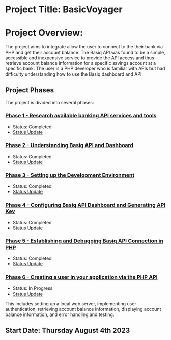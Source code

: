 # Project Title: BasicVoyager 

# Project Overview:

The project aims to integrate allow the user to connect to the their bank via PHP and get their account balance. The Basiq API was found to be a simple, accessible and inexpensive service to provide the API access and thus retrieve account balance information for a specific savings account at a specific bank. The user is a PHP developer who is familiar with APIs but had difficulty understanding how to use the Basiq dashboard and API.

## Project Phases

The project is divided into several phases:

### [Phase 1 - Research available banking API services and tools](web/docs/Phase_1_-_Research_available_banking_API_services_and_tools-blog.md)

- Status: Completed
- [Status Update](web/docs/Phase_1_-_Research_available_banking_API_services_and_tools-status.md)

### [Phase 2 - Understanding Basiq API and Dashboard](web/docs/Phase_2_-_Understanding_Basiq_API_and_Dashboard-blog.md)

- Status: Completed
- [Status Update](web/docs/Phase_2_-_Understanding_Basiq_API_and_Dashboard-status.md)

### [Phase 3 - Setting up the Development Environment](web/docs/Phase_3_-_Setting_up_the_Development_Environment-blog.md)

- Status: Completed
- [Status Update](web/docs/Phase_3_-_Setting_up_the_Development_Environment-status.md)

### [Phase 4 - Configuring Basiq API Dashboard and Generating API Key](web/docs/Phase_4_-_Configuring_Basiq_API_Dashboard_and_Generating_API_Key-blog.md)

- Status: Completed
- [Status Update](web/docs/Phase_4_-_Configuring_Basiq_API_Dashboard_and_Generating_API_Key-status.md)

### [Phase 5 - Establishing and Debugging Basiq API Connection in PHP](web/docs/Phase_5_-_Establishing_and_Debugging_Basiq_API_Connection_in_PHP-blog.md)

- Status: Completed
- [Status Update](web/docs/Phase_5_-_Establishing_and_Debugging_Basiq_API_Connection_in_PHP-status.md)

### [Phase 6 - Creating a user in your application via the PHP API](web/docs/Phase_6_-_Implementing_Basiq_API_into_the_Web_Application-blog.md)

- Status: In Progress
- [Status Update](web/docs/Phase_6_-_Implementing_Basiq_API_into_the_Web_Application-blog.md)


This includes setting up a local web server, implementing user authentication, retrieving account balance information, displaying account balance information, and error handling and testing.

## Start Date: Thursday August 4th 2023
